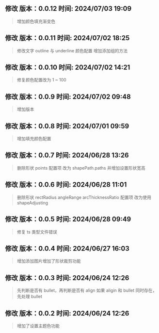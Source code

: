 ## 修改 版本：0.0.12 时间: 2024/07/03 19:09

> 增加颜色填充渐变色

## 修改 版本：0.0.11 时间: 2024/07/02 18:25

> 修改文字 outline 与 underline 颜色配置
> 增加添加组的方法

## 修改 版本：0.0.10 时间: 2024/07/02 14:21

> 修复颜色配置改为 1 ~ 100

## 修改 版本：0.0.9 时间: 2024/07/02 09:48

> 增加版本

## 修改 版本：0.0.8 时间: 2024/07/01 09:59

> 增加填充颜色配置

## 修改 版本：0.0.7 时间: 2024/06/28 13:26

> 删除形状 points 配置项 改为 shapePath.paths 并增加设置形状宽高

## 修改 版本：0.0.6 时间: 2024/06/28 11:01

> 删除形状 rectRadius angleRange arcThicknessRatio 配置项 改为使用 shapeAdjusting

## 修改 版本：0.0.5 时间: 2024/06/28 09:49

> 修复 ts 类型文件错误

## 修改 版本：0.0.4 时间: 2024/06/27 16:03

> 增加添加图片增加了形状裁剪功能

## 修改 版本：0.0.3 时间: 2024/06/24 12:26

> 先判断是否有 bullet，再判断是否有 align 如果 aligin 和 bullet 同时存在，先处理 bullet

## 修改 版本：0.0.2 时间: 2024/06/24 12:26

> 增加了设置主题色功能
